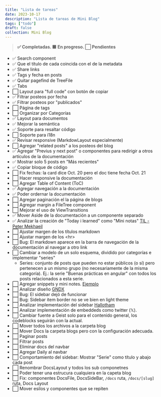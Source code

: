 ```yaml
---
title: "Lista de tareas"
date: 2023-10-17
description: "Lista de tareas de Mini Blog"
tags: ["todo"]
draft: false
collection: Mini Blog
---
```


> **✅ Completadas. 🟦 En progreso. ⬜ Pendientes**

- ✅ Search component
- ✅ Que el título de cada coincida con el de la metadata
- ✅ Share links
- ✅ Tags y fecha en posts
- ✅ Quitar pagefind de TreeFile
- ✅ Tabs
- ⬜ Layout para "full code" con botón de copiar
- ✅ Filtrar posteos por fecha
- ✅ Filtrar posteos por "publicados"
- ⬜ Página de tags
- ⬜ Organizar por Categorías
- ✅ Layout para documentos
- ✅ Mejorar la semántica
- ✅ Soporte para resaltar código
- ⬜ Soporte para i18n
- ✅ Revisar responsive (MarkdowLayout especialmente)
- ⬜ Agregar "related posts" a los posteos del blog
- ✅ Agregar "Previus y next post" o componentes para redirigir a otros artículos de la documentación
- ✅ Mostrar solo 5 posts en "Más recientes"
- ✅ Copiar bloque de código
- ⬜ Fix fechas: la card dice Oct. 20 pero el doc tiene fecha Oct. 21
- ⬜ Hacer responsive la documentación
- ⬜ Agregar Table of Content (ToC)
- ✅ Agregar navegación a la documentación
- ✅ Poder ordernar la documentación
- ⬜ Agregar paginación el la página de blogs
- ⬜ Agregar margin a FileTree component
- ⬜ Mejorar el uso de ViewTransitions
- ✅ Mover Aside de la documentación a un componente separado
- ✅ Analizar la creación de "Today i learned" como "Mini notas" [TIL - Peter Mekhaeil](https://petermekhaeil.com/today-i-learned/)
- ⬜ Ajustar margen de los títulos markdown
- ⬜ Ajustar margen de los \<hr\>
- ⬜ Bug: El markdown aparece en la barra de navegación de la documentación al navegar a otro link
- ⬜ Cambiar a modelo de un solo esquema, dividido por categorías e implementar "series"
  - Series: conjunto de posts que pueden no estar públicos (o sí) pero pertenecen a un mismo grupo (no necesariamente de la misma categoría). Ej.: la serie "Buenas prácticas en angular" con todos los posts relacionados a esta serie.
- ⬜ Agregar snippets y mini notes. [Ejemplo](https://onebite.dev/series)
- ⬜ Analizar diseño [GNDX](https://ev0.gndx.io/)
- ⬜ Bug: El sidebar dejó de funcionar
- ⬜ Bug: Sidebar item border no se ve bien en light theme
- ⬜ Analizar implementación del sidebar [Hallotham](https://github.com/hellotham/hello-astro/blob/main/src/components/leftsidebar.astro)
- ⬜ Analizar implementación de embeddeds como twitter (𝕏).
- ⬜ Cambiar fuente a Geist solo para el contenido general, los codeblocks seguirán con la actual.
- ⬜ Mover todos los archivos a la carpeta blog
- ⬜ Mover Docs la carpeta blogs pero con la configuración adecuada.
- ⬜ Paginar posts
- ⬜ Filtrar posts
- ⬜ Eliminar docs del navbar
- ⬜ Agregar Daily al navbar
- ⬜ Comportamiento del sidebar: Mostrar "Serie" como título y abajo cada post
- ⬜ Renombrar DocsLayout y todos los sub componetnes
- ⬜ Poder tener una estrucura cualquiera en la capeta blog
- ⬜ Fix: componentes DocsFile, DocsSideBar, `/docs` ruta, `/docs/[slug]` ruta, Docs Layout
- ⬜ Mover esilos y componentes que se repiten
